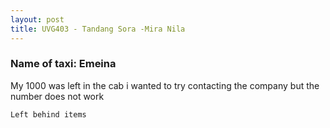 ```yaml
---
layout: post
title: UVG403 - Tandang Sora -Mira Nila
---
```


### Name of taxi: Emeina

My 1000 was left in the cab i wanted to try contacting the company but the number does not work

```Left behind items```
